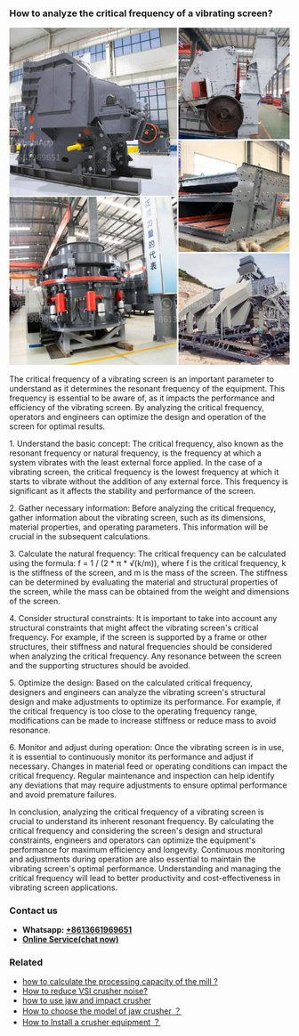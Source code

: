 <h3>How to analyze the critical frequency of a vibrating screen?</h3><img src='1701745071.jpg' alt=''><p>The critical frequency of a vibrating screen is an important parameter to understand as it determines the resonant frequency of the equipment. This frequency is essential to be aware of, as it impacts the performance and efficiency of the vibrating screen. By analyzing the critical frequency, operators and engineers can optimize the design and operation of the screen for optimal results.</p><p>1. Understand the basic concept: The critical frequency, also known as the resonant frequency or natural frequency, is the frequency at which a system vibrates with the least external force applied. In the case of a vibrating screen, the critical frequency is the lowest frequency at which it starts to vibrate without the addition of any external force. This frequency is significant as it affects the stability and performance of the screen.</p><p>2. Gather necessary information: Before analyzing the critical frequency, gather information about the vibrating screen, such as its dimensions, material properties, and operating parameters. This information will be crucial in the subsequent calculations.</p><p>3. Calculate the natural frequency: The critical frequency can be calculated using the formula: f = 1 / (2 * π * √(k/m)), where f is the critical frequency, k is the stiffness of the screen, and m is the mass of the screen. The stiffness can be determined by evaluating the material and structural properties of the screen, while the mass can be obtained from the weight and dimensions of the screen.</p><p>4. Consider structural constraints: It is important to take into account any structural constraints that might affect the vibrating screen's critical frequency. For example, if the screen is supported by a frame or other structures, their stiffness and natural frequencies should be considered when analyzing the critical frequency. Any resonance between the screen and the supporting structures should be avoided.</p><p>5. Optimize the design: Based on the calculated critical frequency, designers and engineers can analyze the vibrating screen's structural design and make adjustments to optimize its performance. For example, if the critical frequency is too close to the operating frequency range, modifications can be made to increase stiffness or reduce mass to avoid resonance.</p><p>6. Monitor and adjust during operation: Once the vibrating screen is in use, it is essential to continuously monitor its performance and adjust if necessary. Changes in material feed or operating conditions can impact the critical frequency. Regular maintenance and inspection can help identify any deviations that may require adjustments to ensure optimal performance and avoid premature failures.</p><p>In conclusion, analyzing the critical frequency of a vibrating screen is crucial to understand its inherent resonant frequency. By calculating the critical frequency and considering the screen's design and structural constraints, engineers and operators can optimize the equipment's performance for maximum efficiency and longevity. Continuous monitoring and adjustments during operation are also essential to maintain the vibrating screen's optimal performance. Understanding and managing the critical frequency will lead to better productivity and cost-effectiveness in vibrating screen applications.</p><h3>Contact us</h3><ul><li><strong>Whatsapp:&nbsp;<a href="https://wa.me/8613661969651">+8613661969651</a></strong></li><li><a href="https://swt.shibang-china.com/?git&amp;zhl&amp;How to analyze the critical frequency of a vibrating screen"><strong>Online Service(chat now)</strong></a></li></ul><h3>Related</h3><ul><li><a href='how to calculate the processing capacity of the mill .md'>how to calculate the processing capacity of the mill ?</a></li><li><a href='How to reduce VSI crusher noise.md'>How to reduce VSI crusher noise?</a></li><li><a href='how to use jaw and impact crusher.md'>how to use jaw and impact crusher</a></li><li><a href='How to choose the model of jaw crusher ？.md'>How to choose the model of jaw crusher ？</a></li><li><a href='How to Install a crusher equipment ？.md'>How to Install a crusher equipment ？</a></li></ul>